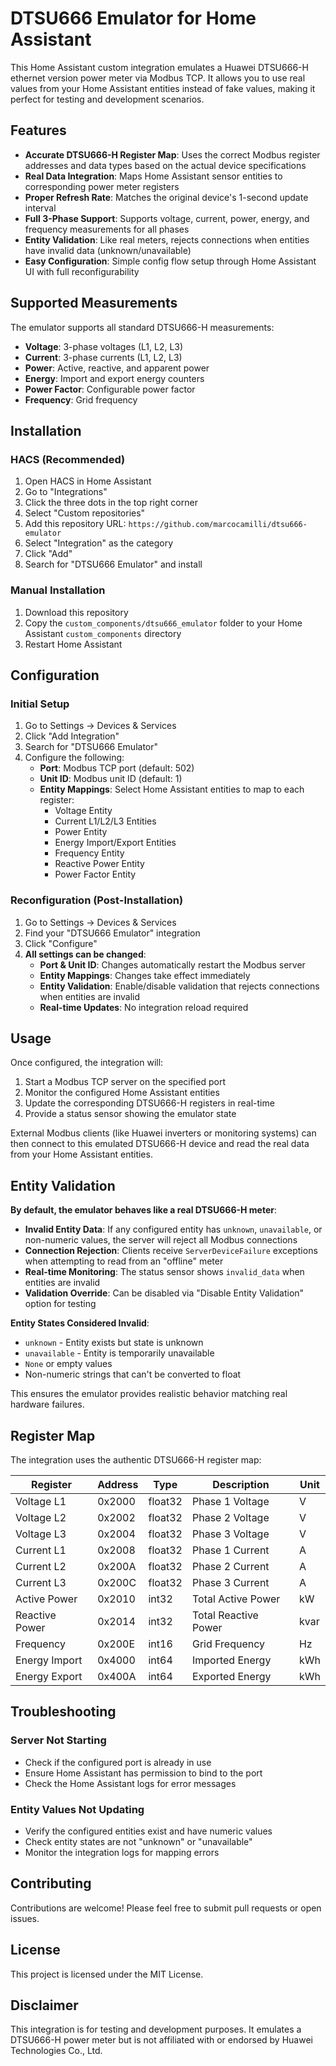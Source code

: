 # DTSU666 Emulator for Home Assistant

This Home Assistant custom integration emulates a Huawei DTSU666-H ethernet version power meter via Modbus TCP. It allows you to use real values from your Home Assistant entities instead of fake values, making it perfect for testing and development scenarios.

## Features

- **Accurate DTSU666-H Register Map**: Uses the correct Modbus register addresses and data types based on the actual device specifications
- **Real Data Integration**: Maps Home Assistant sensor entities to corresponding power meter registers
- **Proper Refresh Rate**: Matches the original device's 1-second update interval
- **Full 3-Phase Support**: Supports voltage, current, power, energy, and frequency measurements for all phases
- **Entity Validation**: Like real meters, rejects connections when entities have invalid data (unknown/unavailable)
- **Easy Configuration**: Simple config flow setup through Home Assistant UI with full reconfigurability

## Supported Measurements

The emulator supports all standard DTSU666-H measurements:

- **Voltage**: 3-phase voltages (L1, L2, L3)
- **Current**: 3-phase currents (L1, L2, L3)  
- **Power**: Active, reactive, and apparent power
- **Energy**: Import and export energy counters
- **Power Factor**: Configurable power factor
- **Frequency**: Grid frequency

## Installation

### HACS (Recommended)

1. Open HACS in Home Assistant
2. Go to "Integrations"
3. Click the three dots in the top right corner
4. Select "Custom repositories"
5. Add this repository URL: `https://github.com/marcocamilli/dtsu666-emulator`
6. Select "Integration" as the category
7. Click "Add"
8. Search for "DTSU666 Emulator" and install

### Manual Installation

1. Download this repository
2. Copy the `custom_components/dtsu666_emulator` folder to your Home Assistant `custom_components` directory
3. Restart Home Assistant

## Configuration

### Initial Setup
1. Go to Settings → Devices & Services
2. Click "Add Integration"
3. Search for "DTSU666 Emulator"
4. Configure the following:
   - **Port**: Modbus TCP port (default: 502)
   - **Unit ID**: Modbus unit ID (default: 1)
   - **Entity Mappings**: Select Home Assistant entities to map to each register:
     - Voltage Entity
     - Current L1/L2/L3 Entities
     - Power Entity
     - Energy Import/Export Entities
     - Frequency Entity
     - Reactive Power Entity
     - Power Factor Entity

### Reconfiguration (Post-Installation)
1. Go to Settings → Devices & Services
2. Find your "DTSU666 Emulator" integration
3. Click "Configure"
4. **All settings can be changed**:
   - **Port & Unit ID**: Changes automatically restart the Modbus server
   - **Entity Mappings**: Changes take effect immediately
   - **Entity Validation**: Enable/disable validation that rejects connections when entities are invalid
   - **Real-time Updates**: No integration reload required

## Usage

Once configured, the integration will:

1. Start a Modbus TCP server on the specified port
2. Monitor the configured Home Assistant entities
3. Update the corresponding DTSU666-H registers in real-time
4. Provide a status sensor showing the emulator state

External Modbus clients (like Huawei inverters or monitoring systems) can then connect to this emulated DTSU666-H device and read the real data from your Home Assistant entities.

## Entity Validation

**By default, the emulator behaves like a real DTSU666-H meter**:
- **Invalid Entity Data**: If any configured entity has `unknown`, `unavailable`, or non-numeric values, the server will reject all Modbus connections
- **Connection Rejection**: Clients receive `ServerDeviceFailure` exceptions when attempting to read from an "offline" meter
- **Real-time Monitoring**: The status sensor shows `invalid_data` when entities are invalid
- **Validation Override**: Can be disabled via "Disable Entity Validation" option for testing

**Entity States Considered Invalid**:
- `unknown` - Entity exists but state is unknown
- `unavailable` - Entity is temporarily unavailable  
- `None` or empty values
- Non-numeric strings that can't be converted to float

This ensures the emulator provides realistic behavior matching real hardware failures.

## Register Map

The integration uses the authentic DTSU666-H register map:

| Register | Address | Type | Description | Unit |
|----------|---------|------|-------------|------|
| Voltage L1 | 0x2000 | float32 | Phase 1 Voltage | V |
| Voltage L2 | 0x2002 | float32 | Phase 2 Voltage | V |
| Voltage L3 | 0x2004 | float32 | Phase 3 Voltage | V |
| Current L1 | 0x2008 | float32 | Phase 1 Current | A |
| Current L2 | 0x200A | float32 | Phase 2 Current | A |
| Current L3 | 0x200C | float32 | Phase 3 Current | A |
| Active Power | 0x2010 | int32 | Total Active Power | kW |
| Reactive Power | 0x2014 | int32 | Total Reactive Power | kvar |
| Frequency | 0x200E | int16 | Grid Frequency | Hz |
| Energy Import | 0x4000 | int64 | Imported Energy | kWh |
| Energy Export | 0x400A | int64 | Exported Energy | kWh |

## Troubleshooting

### Server Not Starting
- Check if the configured port is already in use
- Ensure Home Assistant has permission to bind to the port
- Check the Home Assistant logs for error messages

### Entity Values Not Updating
- Verify the configured entities exist and have numeric values
- Check entity states are not "unknown" or "unavailable"
- Monitor the integration logs for mapping errors

## Contributing

Contributions are welcome! Please feel free to submit pull requests or open issues.

## License

This project is licensed under the MIT License.

## Disclaimer

This integration is for testing and development purposes. It emulates a DTSU666-H power meter but is not affiliated with or endorsed by Huawei Technologies Co., Ltd.